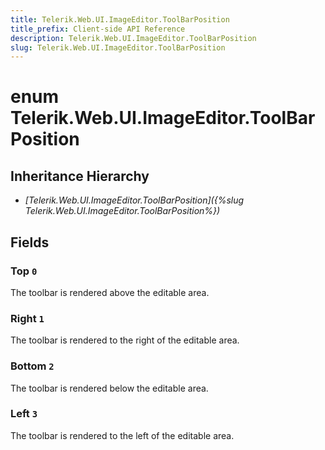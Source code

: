```yaml
---
title: Telerik.Web.UI.ImageEditor.ToolBarPosition
title_prefix: Client-side API Reference
description: Telerik.Web.UI.ImageEditor.ToolBarPosition
slug: Telerik.Web.UI.ImageEditor.ToolBarPosition
---
```


# enum Telerik.Web.UI.ImageEditor.ToolBarPosition

## Inheritance Hierarchy

* *[Telerik.Web.UI.ImageEditor.ToolBarPosition]({%slug Telerik.Web.UI.ImageEditor.ToolBarPosition%})*

## Fields

### Top `0`

The toolbar is rendered above the editable area.

### Right `1`

The toolbar is rendered to the right of the editable area.

### Bottom `2`

The toolbar is rendered below the editable area.

### Left `3`

The toolbar is rendered to the left of the editable area.



